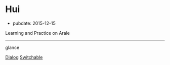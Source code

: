 # Hui

- pubdate: 2015-12-15

Learning and Practice on Arale

---

glance

[Dialog](./dialog/index.html)
[Switchable](./switchable/index.html)

